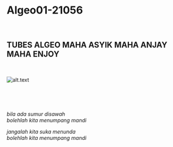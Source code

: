 # Algeo01-21056

<p>&nbsp;</p>

## TUBES ALGEO MAHA ASYIK MAHA ANJAY MAHA ENJOY

<p>&nbsp;</p>

![alt.text](https://github.com/egijago/-/blob/main/WhatsApp%20Image%202022-09-25%20at%2020.41.47.jpeg)

<p>&nbsp;</p>
<p>&nbsp;</p>

*bila ada sumur disawah*<br>
*bolehlah kita menumpang mandi*


*jangalah kita suka menunda*<br>
*bolehlah kita menumpang mandi*

<p>&nbsp;</p>
